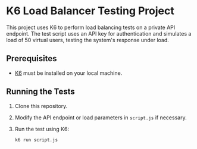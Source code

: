 # K6 Load Balancer Testing Project

This project uses K6 to perform load balancing tests on a private API endpoint. The test script uses an API key for authentication and simulates a load of 50 virtual users, testing the system's response under load.

## Prerequisites

- [K6](https://grafana.com/docs/k6/latest/set-up/install-k6/) must be installed on your local machine.

## Running the Tests

1. Clone this repository.
2. Modify the API endpoint or load parameters in `script.js` if necessary.
3. Run the test using K6:

   ```bash
   k6 run script.js
